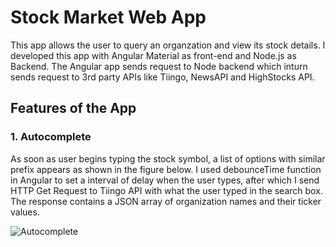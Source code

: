 # Stock Market Web App

This app allows the user to query an organzation and view its stock details. I developed this app with Angular Material as front-end and Node.js as Backend. The Angular app sends request to Node backend which inturn sends request to 3rd party APIs like Tiingo, NewsAPI and HighStocks API.

## Features of the App

### 1. Autocomplete 
As soon as user begins typing the stock symbol, a list of options with similar prefix appears as shown in the figure below. I used debounceTime function in Angular to set a interval of delay when the user types, after which I send HTTP Get Request to Tiingo API with what the user typed in the search box. The response contains a JSON array of organization names and their ticker values.

![Autocomplete](https://user-images.githubusercontent.com/40236708/108006338-0ee8d800-6fb0-11eb-8ad6-bcacb3c483ac.JPG)









